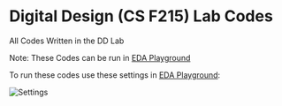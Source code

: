# Digital Design (CS F215) Lab Codes

All Codes Written in the DD Lab

Note: These Codes can be run in [EDA Playground](https://edaplayground.com)

To run these codes use these settings in [EDA Playground](https://edaplayground.com):

![Settings](https://github.com/joejo-joestar/uni_codes/assets/144523549/fc601aac-adc5-4171-ab4c-65b130b3daf3)
